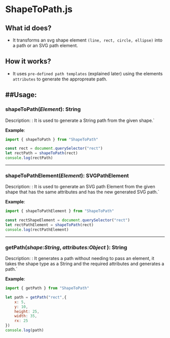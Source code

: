 # ShapeToPath.js
## What id does?
- It transforms an svg shape element `(line, rect, circle, ellipse)` into a path or an SVG path element.

## How it works?
- It uses `pre-defined path templates` (explained later) using the elements `attributes` to generate the appropreate path.
  
##Usage:
---
### **shapeToPath**(*Element*): String

Description:
:  It is used to generate a String path from the given shape.`

**Example**:
```js
import { shapeToPath } from "ShapeToPath"

const rect = document.querySelector("rect")
let rectPath = shapeToPath(rect)
console.log(rectPath)
```
---
### **shapeToPathElement**(*Element*): SVGPathElement

Description:
:  It is used to generate an SVG path Element from the given shape that has the same attributes and has the new generated SVG path.`

**Example**:
```js
import { shapeToPathElement } from "ShapeToPath"

const rectShapeElement = document.querySelector("rect")
let rectPathElement = shapeToPath(rect)
console.log(rectPathElement)
```

---
### **getPath**(*shape:String*, *attributes:Object* ): String

Description:
:  It generates a path without needing to pass an element, it takes the shape type as a String and the required attributes and generates a path.`

**Example**:
```js
import { getPath } from "ShapeToPath"

let path = getPath("rect",{
    x: 5,
    y: 10,
    height: 25,
    width: 35,
    rx: 25
})
console.log(path)
```